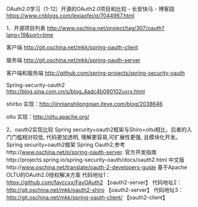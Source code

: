 OAuth2.0学习（1-12）开源的OAuth2.0项目和比较 - 长安快马 - 博客园 https://www.cnblogs.com/lexiaofei/p/7044967.html

1、开源项目列表 http://www.oschina.net/project/tag/307/oauth?lang=19&sort=time

客户端 http://git.oschina.net/mkk/spring-oauth-client  

服务端 http://git.oschina.net/mkk/spring-oauth-server  

客户端和服务端 http://github.com/spring-projects/spring-security-oauth

Spring-security-oauth2  http://blog.sina.com.cn/s/blog_4adc4b090102uxrx.html

shirbo 实现：http://jinnianshilongnian.iteye.com/blog/2038646

oltu 实现：http://oltu.apache.org/

 

2、oauth2实现比较
Spring security+oauth2框架与Shiro+oltu相比，后者的入门门槛相对较低, 代码更加透明, 理解更容易,可扩展性更强, 且模块化开发。
Spring security+oauth2框架
Spring Oauth2,参考http://www.oschina.net/p/spring-oauth-server.
官方开发指南http://projects.spring.io/spring-security-oauth/docs/oauth2.html 
中文版http://www.oschina.net/translate/oauth-2-developers-guide
基于Apache OLTU的OAuth2.0授权解决方案
代码地址1：https://github.com/favccxx/FavOAuth2 【oauth2-server】
代码地址2：http://git.oschina.net/mkk/oauth2-shiro 【oauth2-server】
代码地址3：http://git.oschina.net/mkk/spring-oauth-client/ 【oauth2-client】
